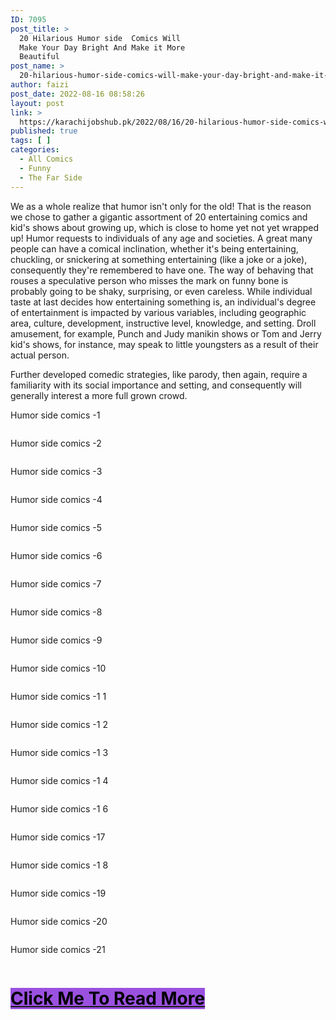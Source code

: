 ```yaml
---
ID: 7095
post_title: >
  20 Hilarious Humor side  Comics Will
  Make Your Day Bright And Make it More
  Beautiful
post_name: >
  20-hilarious-humor-side-comics-will-make-your-day-bright-and-make-it-more-beautiful
author: faizi
post_date: 2022-08-16 08:58:26
layout: post
link: >
  https://karachijobshub.pk/2022/08/16/20-hilarious-humor-side-comics-will-make-your-day-bright-and-make-it-more-beautiful/
published: true
tags: [ ]
categories:
  - All Comics
  - Funny
  - The Far Side
---
```

<!-- wp:paragraph -->
<p>We as a whole realize that humor isn't only for the old! That is the reason we chose to gather a gigantic assortment of 20 entertaining comics and kid's shows about growing up, which is close to home yet not yet wrapped up! Humor requests to individuals of any age and societies. A great many people can have a comical inclination, whether it's being entertaining, chuckling, or snickering at something entertaining (like a joke or a joke), consequently they're remembered to have one. The way of behaving that rouses a speculative person who misses the mark on funny bone is probably going to be shaky, surprising, or even careless. While individual taste at last decides how entertaining something is, an individual's degree of entertainment is impacted by various variables, including geographic area, culture, development, instructive level, knowledge, and setting. Droll amusement, for example, Punch and Judy manikin shows or Tom and Jerry kid's shows, for instance, may speak to little youngsters as a result of their actual person.</p>
<!-- /wp:paragraph -->

<!-- wp:html -->
<script async src="https://pagead2.googlesyndication.com/pagead/js/adsbygoogle.js?client=ca-pub-7873390701257845"
     crossorigin="anonymous"></script>
<ins class="adsbygoogle"
     style="display:block"
     data-ad-format="autorelaxed"
     data-ad-client="ca-pub-7873390701257845"
     data-ad-slot="1914081159"></ins>
<script>
     (adsbygoogle = window.adsbygoogle || []).push({});
</script>
<!-- /wp:html -->

<!-- wp:paragraph -->
<p>Further developed comedic strategies, like parody, then again, require a familiarity with its social importance and setting, and consequently will generally interest a more full grown crowd.</p>
<!-- /wp:paragraph -->

<!-- wp:paragraph -->
<p></p>
<!-- /wp:paragraph -->

<!-- wp:paragraph -->
<p>Humor side comics -1</p>
<!-- /wp:paragraph -->

<!-- wp:image {"id":7096,"sizeSlug":"full","linkDestination":"none"} -->
<figure class="wp-block-image size-full"><img src="https://karachijobshub.pk/wp-content/uploads/2022/08/apples-like-1.jpg" alt="" class="wp-image-7096"/></figure>
<!-- /wp:image -->

<!-- wp:paragraph -->
<p></p>
<!-- /wp:paragraph -->

<!-- wp:paragraph -->
<p>Humor side comics -2</p>
<!-- /wp:paragraph -->

<!-- wp:image {"id":7097,"sizeSlug":"full","linkDestination":"none"} -->
<figure class="wp-block-image size-full"><img src="https://karachijobshub.pk/wp-content/uploads/2022/08/apples-like-2.jpg" alt="" class="wp-image-7097"/></figure>
<!-- /wp:image -->

<!-- wp:paragraph -->
<p></p>
<!-- /wp:paragraph -->

<!-- wp:paragraph -->
<p>Humor side comics -3</p>
<!-- /wp:paragraph -->

<!-- wp:image {"id":7098,"sizeSlug":"full","linkDestination":"none"} -->
<figure class="wp-block-image size-full"><img src="https://karachijobshub.pk/wp-content/uploads/2022/08/apples-like-3.jpg" alt="" class="wp-image-7098"/></figure>
<!-- /wp:image -->

<!-- wp:paragraph -->
<p></p>
<!-- /wp:paragraph -->

<!-- wp:paragraph -->
<p>Humor side comics -4</p>
<!-- /wp:paragraph -->

<!-- wp:image {"id":7099,"sizeSlug":"full","linkDestination":"none"} -->
<figure class="wp-block-image size-full"><img src="https://karachijobshub.pk/wp-content/uploads/2022/08/apples-like-4.jpg" alt="" class="wp-image-7099"/></figure>
<!-- /wp:image -->

<!-- wp:html -->
<script async="" src="https://pagead2.googlesyndication.com/pagead/js/adsbygoogle.js?client=ca-pub-7873390701257845" crossorigin="anonymous"></script>
<ins class="adsbygoogle" style="display:block" data-ad-format="autorelaxed" data-ad-client="ca-pub-7873390701257845" data-ad-slot="1914081159"></ins>
<script>
     (adsbygoogle = window.adsbygoogle || []).push({});
</script>
<!-- /wp:html -->

<!-- wp:paragraph -->
<p>Humor side comics -5</p>
<!-- /wp:paragraph -->

<!-- wp:image {"id":7100,"sizeSlug":"full","linkDestination":"none"} -->
<figure class="wp-block-image size-full"><img src="https://karachijobshub.pk/wp-content/uploads/2022/08/apples-like-5.jpg" alt="" class="wp-image-7100"/></figure>
<!-- /wp:image -->

<!-- wp:paragraph -->
<p></p>
<!-- /wp:paragraph -->

<!-- wp:paragraph -->
<p>Humor side comics -6</p>
<!-- /wp:paragraph -->

<!-- wp:image {"id":7101,"sizeSlug":"full","linkDestination":"none"} -->
<figure class="wp-block-image size-full"><img src="https://karachijobshub.pk/wp-content/uploads/2022/08/apples-like-6.jpg" alt="" class="wp-image-7101"/></figure>
<!-- /wp:image -->

<!-- wp:paragraph -->
<p></p>
<!-- /wp:paragraph -->

<!-- wp:paragraph -->
<p>Humor side comics -7</p>
<!-- /wp:paragraph -->

<!-- wp:image {"id":7102,"sizeSlug":"full","linkDestination":"none"} -->
<figure class="wp-block-image size-full"><img src="https://karachijobshub.pk/wp-content/uploads/2022/08/apples-like-7.jpg" alt="" class="wp-image-7102"/></figure>
<!-- /wp:image -->

<!-- wp:html -->
<script async="" src="https://pagead2.googlesyndication.com/pagead/js/adsbygoogle.js?client=ca-pub-7873390701257845" crossorigin="anonymous"></script>
<ins class="adsbygoogle" style="display:block" data-ad-format="autorelaxed" data-ad-client="ca-pub-7873390701257845" data-ad-slot="1914081159"></ins>
<script>
     (adsbygoogle = window.adsbygoogle || []).push({});
</script>
<!-- /wp:html -->

<!-- wp:paragraph -->
<p>Humor side comics -8</p>
<!-- /wp:paragraph -->

<!-- wp:image {"id":7103,"sizeSlug":"full","linkDestination":"none"} -->
<figure class="wp-block-image size-full"><img src="https://karachijobshub.pk/wp-content/uploads/2022/08/apples-like-8.jpg" alt="" class="wp-image-7103"/></figure>
<!-- /wp:image -->

<!-- wp:paragraph -->
<p></p>
<!-- /wp:paragraph -->

<!-- wp:paragraph -->
<p>Humor side comics -9</p>
<!-- /wp:paragraph -->

<!-- wp:image {"id":7104,"sizeSlug":"full","linkDestination":"none"} -->
<figure class="wp-block-image size-full"><img src="https://karachijobshub.pk/wp-content/uploads/2022/08/apples-like-9.jpg" alt="" class="wp-image-7104"/></figure>
<!-- /wp:image -->

<!-- wp:paragraph -->
<p></p>
<!-- /wp:paragraph -->

<!-- wp:paragraph -->
<p>Humor side comics -10</p>
<!-- /wp:paragraph -->

<!-- wp:image {"id":7105,"sizeSlug":"full","linkDestination":"none"} -->
<figure class="wp-block-image size-full"><img src="https://karachijobshub.pk/wp-content/uploads/2022/08/apples-like-10.jpg" alt="" class="wp-image-7105"/></figure>
<!-- /wp:image -->

<!-- wp:paragraph -->
<p></p>
<!-- /wp:paragraph -->

<!-- wp:paragraph -->
<p>Humor side comics -1 1</p>
<!-- /wp:paragraph -->

<!-- wp:image {"id":7106,"sizeSlug":"full","linkDestination":"none"} -->
<figure class="wp-block-image size-full"><img src="https://karachijobshub.pk/wp-content/uploads/2022/08/apples-like-11-746x1024-1.jpg" alt="" class="wp-image-7106"/></figure>
<!-- /wp:image -->

<!-- wp:paragraph -->
<p></p>
<!-- /wp:paragraph -->

<!-- wp:paragraph -->
<p>Humor side comics -1 2</p>
<!-- /wp:paragraph -->

<!-- wp:image {"id":7107,"sizeSlug":"full","linkDestination":"none"} -->
<figure class="wp-block-image size-full"><img src="https://karachijobshub.pk/wp-content/uploads/2022/08/apples-like-12-768x903-1.jpg" alt="" class="wp-image-7107"/></figure>
<!-- /wp:image -->

<!-- wp:html -->
<script async="" src="https://pagead2.googlesyndication.com/pagead/js/adsbygoogle.js?client=ca-pub-7873390701257845" crossorigin="anonymous"></script>
<ins class="adsbygoogle" style="display:block" data-ad-format="autorelaxed" data-ad-client="ca-pub-7873390701257845" data-ad-slot="1914081159"></ins>
<script>
     (adsbygoogle = window.adsbygoogle || []).push({});
</script>
<!-- /wp:html -->

<!-- wp:paragraph -->
<p>Humor side comics -1 3</p>
<!-- /wp:paragraph -->

<!-- wp:image {"id":7108,"sizeSlug":"full","linkDestination":"none"} -->
<figure class="wp-block-image size-full"><img src="https://karachijobshub.pk/wp-content/uploads/2022/08/apples-like-14.jpeg" alt="" class="wp-image-7108"/></figure>
<!-- /wp:image -->

<!-- wp:paragraph -->
<p></p>
<!-- /wp:paragraph -->

<!-- wp:paragraph -->
<p>Humor side comics -1 4</p>
<!-- /wp:paragraph -->

<!-- wp:image {"id":7109,"sizeSlug":"full","linkDestination":"none"} -->
<figure class="wp-block-image size-full"><img src="https://karachijobshub.pk/wp-content/uploads/2022/08/apples-like-15-731x1024-1.jpg" alt="" class="wp-image-7109"/></figure>
<!-- /wp:image -->

<!-- wp:paragraph -->
<p></p>
<!-- /wp:paragraph -->

<!-- wp:paragraph -->
<p>Humor side comics -1 6</p>
<!-- /wp:paragraph -->

<!-- wp:image {"id":7110,"sizeSlug":"full","linkDestination":"none"} -->
<figure class="wp-block-image size-full"><img src="https://karachijobshub.pk/wp-content/uploads/2022/08/apples-like-16.jpg" alt="" class="wp-image-7110"/></figure>
<!-- /wp:image -->

<!-- wp:html -->
<script async="" src="https://pagead2.googlesyndication.com/pagead/js/adsbygoogle.js?client=ca-pub-7873390701257845" crossorigin="anonymous"></script>
<ins class="adsbygoogle" style="display:block" data-ad-format="autorelaxed" data-ad-client="ca-pub-7873390701257845" data-ad-slot="1914081159"></ins>
<script>
     (adsbygoogle = window.adsbygoogle || []).push({});
</script>
<!-- /wp:html -->

<!-- wp:paragraph -->
<p>Humor side comics -17</p>
<!-- /wp:paragraph -->

<!-- wp:image {"id":7111,"sizeSlug":"full","linkDestination":"none"} -->
<figure class="wp-block-image size-full"><img src="https://karachijobshub.pk/wp-content/uploads/2022/08/apples-like-17.jpg" alt="" class="wp-image-7111"/></figure>
<!-- /wp:image -->

<!-- wp:paragraph -->
<p></p>
<!-- /wp:paragraph -->

<!-- wp:paragraph -->
<p>Humor side comics -1 8</p>
<!-- /wp:paragraph -->

<!-- wp:image {"id":7112,"sizeSlug":"full","linkDestination":"none"} -->
<figure class="wp-block-image size-full"><img src="https://karachijobshub.pk/wp-content/uploads/2022/08/apples-like-18.jpg" alt="" class="wp-image-7112"/></figure>
<!-- /wp:image -->

<!-- wp:paragraph -->
<p></p>
<!-- /wp:paragraph -->

<!-- wp:paragraph -->
<p>Humor side comics -19</p>
<!-- /wp:paragraph -->

<!-- wp:image {"id":7113,"sizeSlug":"full","linkDestination":"none"} -->
<figure class="wp-block-image size-full"><img src="https://karachijobshub.pk/wp-content/uploads/2022/08/apples-like-19-731x1024-1.jpg" alt="" class="wp-image-7113"/></figure>
<!-- /wp:image -->

<!-- wp:html -->
<script async="" src="https://pagead2.googlesyndication.com/pagead/js/adsbygoogle.js?client=ca-pub-7873390701257845" crossorigin="anonymous"></script>
<ins class="adsbygoogle" style="display:block" data-ad-format="autorelaxed" data-ad-client="ca-pub-7873390701257845" data-ad-slot="1914081159"></ins>
<script>
     (adsbygoogle = window.adsbygoogle || []).push({});
</script>
<!-- /wp:html -->

<!-- wp:paragraph -->
<p>Humor side comics -20</p>
<!-- /wp:paragraph -->

<!-- wp:image {"id":7114,"sizeSlug":"full","linkDestination":"none"} -->
<figure class="wp-block-image size-full"><img src="https://karachijobshub.pk/wp-content/uploads/2022/08/apples-like-20-731x1024-1.jpg" alt="" class="wp-image-7114"/></figure>
<!-- /wp:image -->

<!-- wp:paragraph -->
<p></p>
<!-- /wp:paragraph -->

<!-- wp:paragraph -->
<p>Humor side comics -21</p>
<!-- /wp:paragraph -->

<!-- wp:image {"id":7115,"sizeSlug":"full","linkDestination":"none"} -->
<figure class="wp-block-image size-full"><img src="https://karachijobshub.pk/wp-content/uploads/2022/08/apples-like-21.jpg" alt="" class="wp-image-7115"/></figure>
<!-- /wp:image -->

<!-- wp:paragraph -->
<p></p>
<!-- /wp:paragraph -->

<!-- wp:heading {"textAlign":"center","level":1} -->
<h1 class="has-text-align-center"><a href="https://karachijobshub.pk/20-wonderful-the-humor-side-comics-that-will-make-your-day/"><mark style="background-color:#9b51e0" class="has-inline-color has-white-color">Click Me To Read More </mark></a></h1>
<!-- /wp:heading -->

<!-- wp:html -->
<script async="" src="https://pagead2.googlesyndication.com/pagead/js/adsbygoogle.js?client=ca-pub-7873390701257845" crossorigin="anonymous"></script>
<ins class="adsbygoogle" style="display:block" data-ad-format="autorelaxed" data-ad-client="ca-pub-7873390701257845" data-ad-slot="1914081159"></ins>
<script>
     (adsbygoogle = window.adsbygoogle || []).push({});
</script>
<!-- /wp:html -->